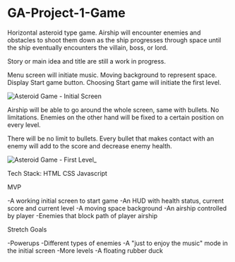 # GA-Project-1-Game

Horizontal asteroid type game. Airship will encounter enemies and obstacles to shoot them down as the ship progresses through space until the ship eventually encounters the villain, boss, or lord.

Story or main idea and title are still a work in progress.

Menu screen will initiate music. Moving background to represent space. Display Start game button. Choosing Start game will initiate the first level.

![Asteroid Game - Initial Screen](https://i.imgur.com/0bgndtv.png)

Airship will be able to go around the whole screen, same with bullets. No limitations. Enemies on the other hand will be fixed to a certain position on every level.

There will be no limit to bullets. Every bullet that makes contact with an enemy will add to the score and decrease enemy health.

![Asteroid Game - First Level_](https://i.imgur.com/n116pFE.png)

Tech Stack: HTML CSS Javascript

MVP

-A working initial screen to start game
-An HUD with health status, current score and current level
-A moving space background
-An airship controlled by player
-Enemies that block path of player airship

Stretch Goals

-Powerups
-Different types of enemies
-A "just to enjoy the music" mode in the initial screen
-More levels
-A floating rubber duck

